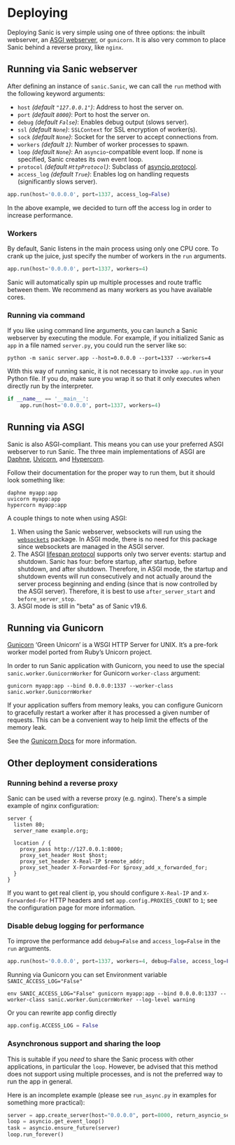 # Deploying

Deploying Sanic is very simple using one of three options: the inbuilt webserver,
an [ASGI webserver](https://asgi.readthedocs.io/en/latest/implementations.html), or `gunicorn`.
It is also very common to place Sanic behind a reverse proxy, like `nginx`. 

## Running via Sanic webserver

After defining an instance of `sanic.Sanic`, we can call the `run` method with the following
keyword arguments:

- `host` *(default `"127.0.0.1"`)*: Address to host the server on.
- `port` *(default `8000`)*: Port to host the server on.
- `debug` *(default `False`)*: Enables debug output (slows server).
- `ssl` *(default `None`)*: `SSLContext` for SSL encryption of worker(s).
- `sock` *(default `None`)*: Socket for the server to accept connections from.
- `workers` *(default `1`)*: Number of worker processes to spawn.
- `loop` *(default `None`)*: An `asyncio`-compatible event loop. If none is
                             specified, Sanic creates its own event loop.
- `protocol` *(default `HttpProtocol`)*: Subclass
  of
  [asyncio.protocol](https://docs.python.org/3/library/asyncio-protocol.html#protocol-classes).
- `access_log` *(default `True`)*: Enables log on handling requests (significantly slows server).

```python
app.run(host='0.0.0.0', port=1337, access_log=False)
```

In the above example, we decided to turn off the access log in order to increase performance.

### Workers

By default, Sanic listens in the main process using only one CPU core. To crank
up the juice, just specify the number of workers in the `run` arguments.

```python
app.run(host='0.0.0.0', port=1337, workers=4)
```

Sanic will automatically spin up multiple processes and route traffic between
them. We recommend as many workers as you have available cores.

### Running via command

If you like using command line arguments, you can launch a Sanic webserver by
executing the module. For example, if you initialized Sanic as `app` in a file
named `server.py`, you could run the server like so:

`python -m sanic server.app --host=0.0.0.0 --port=1337 --workers=4`

With this way of running sanic, it is not necessary to invoke `app.run` in your
Python file. If you do, make sure you wrap it so that it only executes when
directly run by the interpreter.

```python
if __name__ == '__main__':
    app.run(host='0.0.0.0', port=1337, workers=4)
```

## Running via ASGI

Sanic is also ASGI-compliant. This means you can use your preferred ASGI webserver
to run Sanic. The three main implementations of ASGI are
[Daphne](http://github.com/django/daphne), [Uvicorn](https://www.uvicorn.org/),
and [Hypercorn](https://pgjones.gitlab.io/hypercorn/index.html).

Follow their documentation for the proper way to run them, but it should look
something like:

```
daphne myapp:app
uvicorn myapp:app
hypercorn myapp:app
```

A couple things to note when using ASGI:

1. When using the Sanic webserver, websockets will run using the [`websockets`](https://websockets.readthedocs.io/) package. In ASGI mode, there is no need for this package since websockets are managed in the ASGI server.
1. The ASGI [lifespan protocol](https://asgi.readthedocs.io/en/latest/specs/lifespan.html) supports
only two server events: startup and shutdown. Sanic has four: before startup, after startup, 
before shutdown, and after shutdown. Therefore, in ASGI mode, the startup and shutdown events will 
run consecutively and not actually around the server process beginning and ending (since that 
is now controlled by the ASGI server). Therefore, it is best to use `after_server_start` and 
`before_server_stop`.
1. ASGI mode is still in "beta" as of Sanic v19.6.

## Running via Gunicorn

[Gunicorn](http://gunicorn.org/) ‘Green Unicorn’ is a WSGI HTTP Server for UNIX.
It’s a pre-fork worker model ported from Ruby’s Unicorn project.

In order to run Sanic application with Gunicorn, you need to use the special `sanic.worker.GunicornWorker`
for Gunicorn `worker-class` argument:

```
gunicorn myapp:app --bind 0.0.0.0:1337 --worker-class sanic.worker.GunicornWorker
```

If your application suffers from memory leaks, you can configure Gunicorn to gracefully restart a worker
after it has processed a given number of requests. This can be a convenient way to help limit the effects
of the memory leak.

See the [Gunicorn Docs](http://docs.gunicorn.org/en/latest/settings.html#max-requests) for more information.

## Other deployment considerations

### Running behind a reverse proxy

Sanic can be used with a reverse proxy (e.g. nginx). There's a simple example of nginx configuration:

```
server {
  listen 80;
  server_name example.org;

  location / {
    proxy_pass http://127.0.0.1:8000;
    proxy_set_header Host $host;
    proxy_set_header X-Real-IP $remote_addr;
    proxy_set_header X-Forwarded-For $proxy_add_x_forwarded_for;
  }
}
```

If you want to get real client ip, you should configure `X-Real-IP` and `X-Forwarded-For` HTTP headers and set `app.config.PROXIES_COUNT` to `1`; see the configuration page for more information.

### Disable debug logging for performance

To improve the performance add `debug=False` and `access_log=False` in the `run` arguments.

```python
app.run(host='0.0.0.0', port=1337, workers=4, debug=False, access_log=False)
```

Running via Gunicorn you can set Environment variable `SANIC_ACCESS_LOG="False"`

```
env SANIC_ACCESS_LOG="False" gunicorn myapp:app --bind 0.0.0.0:1337 --worker-class sanic.worker.GunicornWorker --log-level warning
```

Or you can rewrite app config directly

```python
app.config.ACCESS_LOG = False
```

### Asynchronous support and sharing the loop

This is suitable if you *need* to share the Sanic process with other applications, in particular the `loop`.
However, be advised that this method does not support using multiple processes, and is not the preferred way
to run the app in general.

Here is an incomplete example (please see `run_async.py` in examples for something more practical):

```python
server = app.create_server(host="0.0.0.0", port=8000, return_asyncio_server=True)
loop = asyncio.get_event_loop()
task = asyncio.ensure_future(server)
loop.run_forever()
```